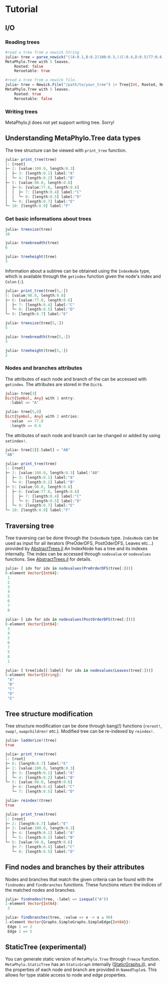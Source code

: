 # Tutorial

## I/O

### Reading trees

```julia
#read a tree from a newick String
julia> tree = parse_newick("((A:0.1,B:0.2)100:0.3,((C:0.4,D:0.5)77:0.6,E:0.7)98:0.8,F:0.9);", MetaPhylo.Tree{Int, UnRooted, ReRootable})
MetaPhylo.Tree with 5 leaves.
    Rooted: false
    Rerootable: true

#read a tree from a newick file.
julia> tree = Newick.File("/path/to/your_tree") |> Tree{Int, Rooted, NotReRootable}
MetaPhylo.Tree with 5 leaves.
    Rooted: true
    Rerootable: false
```

### Writing trees

MetaPhylo.jl does not yet support writing tree. Sorry!

## Understanding MetaPhylo.Tree data types

The tree structure can be viewed with `print_tree` function.

```julia
julia> print_tree(tree)
1: [root] 
├─ 2: [value:100.0, length:0.3] 
│  ├─ 3: [length:0.1] label:"A"
│  └─ 4: [length:0.2] label:"B"
├─ 5: [value:98.0, length:0.8] 
│  ├─ 6: [value:77.0, length:0.6] 
│  │  ├─ 7: [length:0.4] label:"C"
│  │  └─ 8: [length:0.5] label:"D"
│  └─ 9: [length:0.7] label:"E"
└─ 10: [length:0.9] label:"F"
```

### Get basic informations about trees

```julia
julia> treesize(tree)
10

julia> treebreadth(tree)
6

julia> treeheight(tree)
3
```

Information about a subtree can be obtained using the `IndexNode` type, which is available through the `getindex` function given the node's index and `Colon` (`:`).

```julia
julia> print_tree(tree[5,:])
5: [value:98.0, length:0.8] 
├─ 6: [value:77.0, length:0.6] 
│  ├─ 7: [length:0.4] label:"C"
│  └─ 8: [length:0.5] label:"D"
└─ 9: [length:0.7] label:"E"

julia> treesize(tree[5,:])
5

julia> treebreadth(tree[5,:])
3

julia> treeheight(tree[5,:])
2
```

### Nodes and branches attributes

The attributes of each node and branch of the can be accessed with `getindex`. The attributes are stored in the `Dict`s.

```julia
julia> tree[3]
Dict{Symbol, Any} with 1 entry:
  :label => "A"

julia> tree[5,6]
Dict{Symbol, Any} with 2 entries:
  :value  => 77.0
  :length => 0.6
```

The attributes of each node and branch can be changed or added by using `setindex!`.

```julia
julia> tree[2][:label] = "AB"
"AB"

julia> print_tree(tree)
1: [root] 
├─ 2: [value:100.0, length:0.3] label:"AB"
│  ├─ 3: [length:0.1] label:"A"
│  └─ 4: [length:0.2] label:"B"
├─ 5: [value:98.0, length:0.8] 
│  ├─ 6: [value:77.0, length:0.6] 
│  │  ├─ 7: [length:0.4] label:"C"
│  │  └─ 8: [length:0.5] label:"D"
│  └─ 9: [length:0.7] label:"E"
└─ 10: [length:0.9] label:"F"
```

## Traversing tree

Tree traversing can be done through the `IndexNode` type. `IndexNode` can be used as input for all iterators (PreOderDFS, PostOderDFS, Leaves etc...) provided by [AbstractTrees.jl](https://github.com/JuliaCollections/AbstractTrees.jl)
An IndexNode has a tree and its indexes internally. The index can be accessed through `nodevalue` or `nodevalues` functions.
See [AbstractTrees.jl](https://github.com/JuliaCollections/AbstractTrees.jl) for details.

```julia
julia> [ idx for idx in nodevalues(PreOrderDFS(tree[:]))]
8-element Vector{Int64}:
 1
 2
 3
 4
 5
 6
 7
 8

julia> [ idx for idx in nodevalues(PostOrderDFS(tree[:]))]
8-element Vector{Int64}:
 3
 4
 2
 6
 7
 5
 8
 1

julia> [ tree[idx][:label] for idx in nodevalues(Leaves(tree[:]))]
5-element Vector{String}:
 "A"
 "B"
 "C"
 "D"
 "E"

```

## Tree structure modification

Tree structure modification can be done through bang(!) functions (`reroot!`, `swap!`, `swapchildren!` etc.).
Modified tree can be re-indexed by `reindex!`.
```julia
julia> ladderize!(tree)
true

julia> print_tree(tree)
1: [root] 
├─ 8: [length:0.7] label:"E"
├─ 2: [value:100.0, length:0.3] 
│  ├─ 3: [length:0.1] label:"A"
│  └─ 4: [length:0.2] label:"B"
└─ 5: [value:98.0, length:0.6] 
   ├─ 6: [length:0.4] label:"C"
   └─ 7: [length:0.5] label:"D"

julia> reindex!(tree)
true

julia> print_tree(tree)
1: [root] 
├─ 2: [length:0.7] label:"E"
├─ 3: [value:100.0, length:0.3] 
│  ├─ 4: [length:0.1] label:"A"
│  └─ 5: [length:0.2] label:"B"
└─ 6: [value:98.0, length:0.6] 
   ├─ 7: [length:0.4] label:"C"
   └─ 8: [length:0.5] label:"D"

```


## Find nodes and branches by their attributes

Nodes and branches that match the given criteria can be found with the `findnodes` and `findbranches` functions. These functions return the indices of the matched nodes and branches.

```julia
julia> findnodes(tree, :label => isequal("A"))
1-element Vector{Int64}:
 3

julia> findbranches(tree, :value => x -> x ≥ 90)
1-element Vector{Graphs.SimpleGraphs.SimpleEdge{Int64}}:
 Edge 1 => 2
 Edge 1 => 5
```

## StaticTree (experimental)

You can generate static version of `MetaPhylo.Tree` through `freeze` function. `MetaPhylo.StaticTree` has an `StaticGraph` internally ([StaticGraphs.jl](https://github.com/JuliaGraphs/StaticGraphs.jl)), and the properties of each node and branch are provided in `NamedTuple`s. This allows for type stable access to node and edge properties.